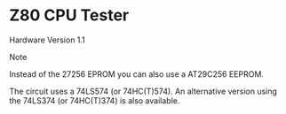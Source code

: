 # Z80 CPU Tester

Hardware Version 1.1

> [!NOTE]
>
> Instead of the 27256 EPROM you can also use a AT29C256 EEPROM.

The circuit uses a 74LS574 (or 74HC(T)574). An alternative version using the 74LS374 (or 74HC(T)374) is also available.

